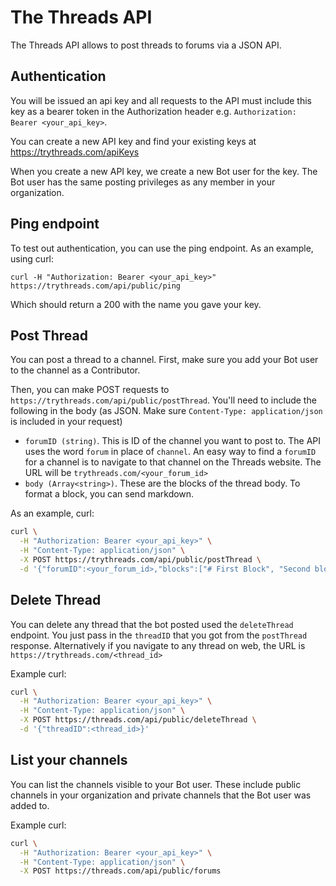 # The Threads API

The Threads API allows to post threads to forums via a JSON API.

## Authentication

You will be issued an api key and all requests to the API must include this key as a bearer token in the Authorization header e.g. `Authorization: Bearer <your_api_key>`.

You can create a new API key and find your existing keys at https://trythreads.com/apiKeys

When you create a new API key, we create a new Bot user for the key. The Bot user has the same posting privileges as any member in your organization.

## Ping endpoint

To test out authentication, you can use the ping endpoint. As an example, using curl:

`curl -H "Authorization: Bearer <your_api_key>" https://trythreads.com/api/public/ping`

Which should return a 200 with the name you gave your key. 

## Post Thread

You can post a thread to a channel. First, make sure you add your Bot user to the channel as a Contributor.

Then, you can make POST requests to `https://trythreads.com/api/public/postThread`. You'll need to include the following in the body (as JSON. Make sure `Content-Type: application/json` is included in your request)

- `forumID (string)`. This is ID of the channel you want to post to. The API uses the word `forum` in place of `channel`. An easy way to find a `forumID` for a channel is to navigate to that channel on the Threads website. The URL will be `trythreads.com/<your_forum_id>`
- `body (Array<string>)`. These are the blocks of the thread body. To format a block, you can send markdown.

As an example, curl:

```bash
curl \
  -H "Authorization: Bearer <your_api_key>" \
  -H "Content-Type: application/json" \
  -X POST https://trythreads.com/api/public/postThread \
  -d '{"forumID":<your_forum_id>,"blocks":["# First Block", "Second block"]}'
```

## Delete Thread

You can delete any thread that the bot posted used the `deleteThread` endpoint. You just pass in the `threadID` that you got from the `postThread` response. Alternatively if you navigate to any thread on web, the URL is `https://trythreads.com/<thread_id>`

Example curl:

```bash
curl \
  -H "Authorization: Bearer <your_api_key>" \
  -H "Content-Type: application/json" \
  -X POST https://threads.com/api/public/deleteThread \
  -d '{"threadID":<thread_id>}'
```

## List your channels

You can list the channels visible to your Bot user. These include public channels in your organization and private channels that the Bot user was added to.

Example curl:

```bash
curl \
  -H "Authorization: Bearer <your_api_key>" \
  -H "Content-Type: application/json" \
  -X POST https://threads.com/api/public/forums
```
